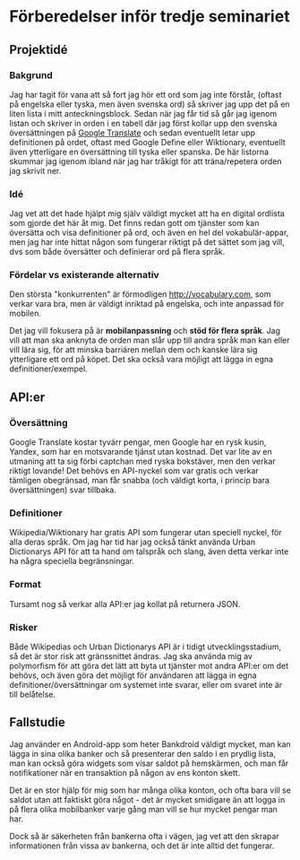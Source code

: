 # Förberedelser inför tredje seminariet

## Projektidé

### Bakgrund

Jag har tagit för vana att så fort jag hör ett ord som jag inte förstår,
(oftast på engelska eller tyska, men även svenska ord) så skriver jag
upp det på en liten lista i mitt anteckningsblock. Sedan när jag får
tid så går jag igenom listan och skriver in orden i en tabell där jag
först kollar upp den svenska översättningen på [Google Translate](http://translate.google.com/) och sedan eventuellt letar upp definitionen på
ordet, oftast med Google Define eller Wiktionary, eventuellt även ytterligare en översättning till tyska eller spanska. De här listorna
skummar jag igenom ibland när jag har tråkigt för att träna/repetera
orden jag skrivit ner.

### Idé

Jag vet att det hade hjälpt mig själv väldigt mycket att ha en digital
ordlista som gjorde det här åt mig. Det finns redan gott om tjänster som
kan översätta och visa definitioner på ord, och även en hel del vokabulär-appar, men jag har inte hittat någon som fungerar riktigt på det sättet
som jag vill, dvs som både översätter och definierar ord på flera språk.

### Fördelar vs existerande alternativ

Den största "konkurrenten" är förmodligen <http://vocabulary.com>, som
verkar vara bra, men är väldigt inriktad på engelska, och inte anpassad
för mobilen.

Det jag vill fokusera på är **mobilanpassning** och **stöd för flera språk**. Jag vill att man ska anknyta de orden man slår upp till andra språk man kan eller vill lära sig, för att minska barriären mellan dem och kanske lära sig ytterligare ett ord på köpet. Det ska också vara möjligt
att lägga in egna definitioner/exempel.

## API:er

### Översättning

Google Translate kostar tyvärr pengar, men Google har en rysk kusin, Yandex, som
har en motsvarande tjänst utan kostnad. Det var lite av en utmaning att ta
sig förbi captchan med ryska bokstäver, men den verkar riktigt lovande! Det
behövs en API-nyckel som var gratis och verkar tämligen obegränsad, man får
snabba (och väldigt korta, i princip bara översättningen) svar tillbaka.

### Definitioner

Wikipedia/Wiktionary har gratis API som fungerar utan speciell nyckel, för alla
deras språk. Om jag har tid har jag också tänkt använda Urban Dictionarys API
för att ta hand om talspråk och slang, även detta verkar inte ha några speciella
begränsningar.

### Format

Tursamt nog så verkar alla API:er jag kollat på returnera JSON.

### Risker

Både Wikipedias och Urban Dictionarys API är i tidigt utvecklingsstadium, så det är
stor risk att gränssnittet ändras. Jag ska använda mig av polymorfism för att
göra det lätt att byta ut tjänster mot andra API:er om det behövs, och även göra det möjligt för användaren att lägga
in egna definitioner/översättningar om systemet inte svarar, eller om svaret inte
är till belåtelse.


## Fallstudie

Jag använder en Android-app som heter Bankdroid väldigt mycket, man kan lägga in
sina olika banker och så presenterar den saldo i en prydlig lista, man kan också
göra widgets som visar saldot på hemskärmen, och man får notifikationer när en
transaktion på någon av ens konton skett.

Det är en stor hjälp för mig som har många olika konton, och ofta bara vill se
saldot utan att faktiskt göra något - det är mycket smidigare än att logga in
på flera olika mobilbanker varje gång man vill se hur mycket pengar man har.

Dock så är säkerheten från bankerna ofta i vägen, jag vet att den skrapar informationen
från vissa av bankerna, och det är inte alltid det fungerar.
